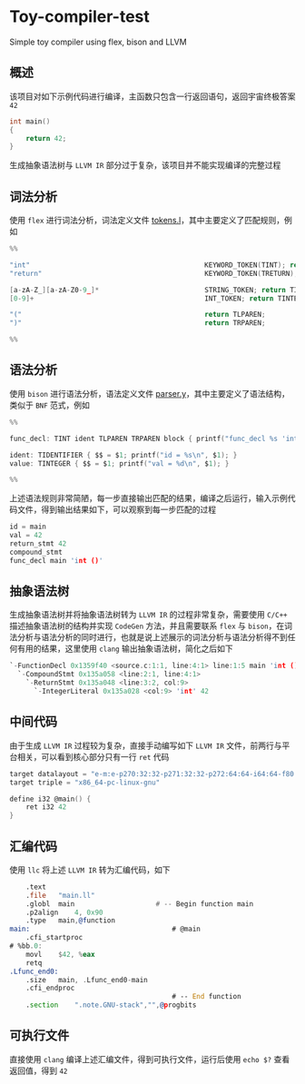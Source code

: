 # Toy-compiler-test
Simple toy compiler using flex, bison and LLVM

## 概述
该项目对如下示例代码进行编译，主函数只包含一行返回语句，返回宇宙终极答案 `42`

```C
int main()
{
    return 42;
}
```

生成抽象语法树与 `LLVM IR` 部分过于复杂，该项目并不能实现编译的完整过程

## 词法分析
使用 `flex` 进行词法分析，词法定义文件 [tokens.l](tokens.l)，其中主要定义了匹配规则，例如

```C
%%

"int"                                           KEYWORD_TOKEN(TINT); return TINT;
"return"                                        KEYWORD_TOKEN(TRETURN); return TRETURN;

[a-zA-Z_][a-zA-Z0-9_]*                          STRING_TOKEN; return TIDENTIFIER;
[0-9]+                                          INT_TOKEN; return TINTEGER;

"("                                             return TLPAREN;
")"                                             return TRPAREN;

%%
```

## 语法分析
使用 `bison` 进行语法分析，语法定义文件 [parser.y](parser.y)，其中主要定义了语法结构，类似于 `BNF` 范式，例如

```C
%%

func_decl: TINT ident TLPAREN TRPAREN block { printf("func_decl %s 'int ()'\n", $2); }

ident: TIDENTIFIER { $$ = $1; printf("id = %s\n", $1); }
value: TINTEGER { $$ = $1; printf("val = %d\n", $1); }

%%
```

上述语法规则非常简陋，每一步直接输出匹配的结果，编译之后运行，输入示例代码文件，得到输出结果如下，可以观察到每一步匹配的过程

```C
id = main
val = 42
return_stmt 42
compound_stmt
func_decl main 'int ()'
```

## 抽象语法树
生成抽象语法树并将抽象语法树转为 `LLVM IR` 的过程非常复杂，需要使用 `C/C++` 描述抽象语法树的结构并实现 `CodeGen` 方法，并且需要联系 `flex` 与 `bison`，在词法分析与语法分析的同时进行，也就是说上述展示的词法分析与语法分析得不到任何有用的结果，这里使用 `clang` 输出抽象语法树，简化之后如下

```C
`-FunctionDecl 0x1359f40 <source.c:1:1, line:4:1> line:1:5 main 'int ()'
  `-CompoundStmt 0x135a058 <line:2:1, line:4:1>
    `-ReturnStmt 0x135a048 <line:3:2, col:9>
      `-IntegerLiteral 0x135a028 <col:9> 'int' 42
```

## 中间代码
由于生成 `LLVM IR` 过程较为复杂，直接手动编写如下 `LLVM IR` 文件，前两行与平台相关，可以看到核心部分只有一行 `ret` 代码

```C
target datalayout = "e-m:e-p270:32:32-p271:32:32-p272:64:64-i64:64-f80:128-n8:16:32:64-S128"
target triple = "x86_64-pc-linux-gnu"

define i32 @main() {
	ret i32 42
}
```

## 汇编代码
使用 `llc` 将上述 `LLVM IR` 转为汇编代码，如下
```asm
	.text
	.file	"main.ll"
	.globl	main                    # -- Begin function main
	.p2align	4, 0x90
	.type	main,@function
main:                                   # @main
	.cfi_startproc
# %bb.0:
	movl	$42, %eax
	retq
.Lfunc_end0:
	.size	main, .Lfunc_end0-main
	.cfi_endproc
                                        # -- End function
	.section	".note.GNU-stack","",@progbits
```

## 可执行文件
直接使用 `clang` 编译上述汇编文件，得到可执行文件，运行后使用 `echo $?` 查看返回值，得到 `42`
